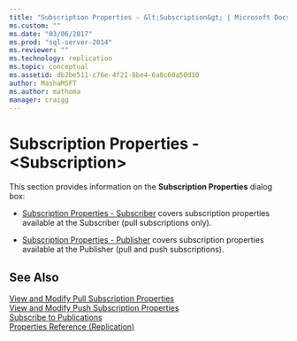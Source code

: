 ```yaml
---
title: "Subscription Properties - &lt;Subscription&gt; | Microsoft Docs"
ms.custom: ""
ms.date: "03/06/2017"
ms.prod: "sql-server-2014"
ms.reviewer: ""
ms.technology: replication
ms.topic: conceptual
ms.assetid: db2be511-c76e-4f21-8be4-6a8c60a50d30
author: MashaMSFT
ms.author: mathoma
manager: craigg
---
```

# Subscription Properties - &lt;Subscription&gt;
  This section provides information on the **Subscription Properties** dialog box:  
  
-   [Subscription Properties - Subscriber](subscription-properties-subscriber.md) covers subscription properties available at the Subscriber (pull subscriptions only).  
  
-   [Subscription Properties - Publisher](subscription-properties-publisher.md) covers subscription properties available at the Publisher (pull and push subscriptions).  
  
## See Also  
 [View and Modify Pull Subscription Properties](view-and-modify-pull-subscription-properties.md)   
 [View and Modify Push Subscription Properties](view-and-modify-push-subscription-properties.md)   
 [Subscribe to Publications](subscribe-to-publications.md)   
 [Properties Reference &#40;Replication&#41;](properties-reference-replication.md)  
  
  
